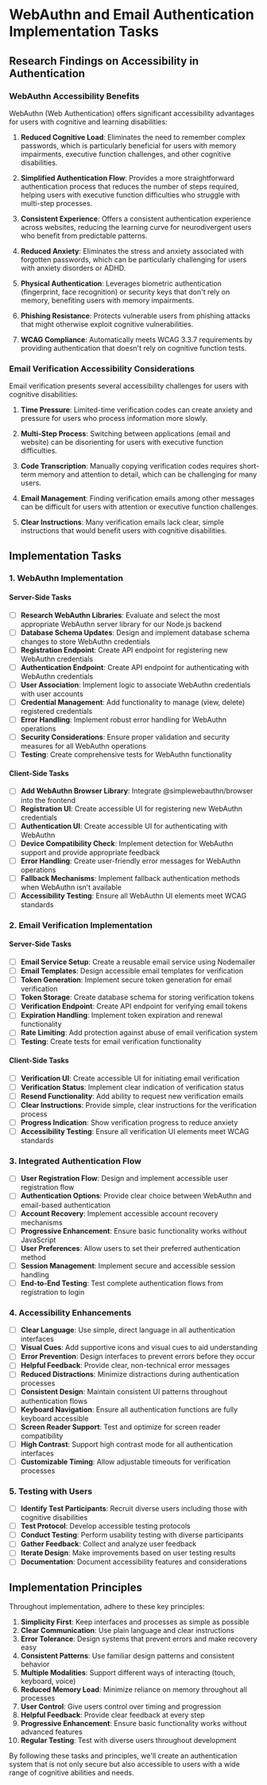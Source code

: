 # WebAuthn and Email Authentication Implementation Tasks

## Research Findings on Accessibility in Authentication

### WebAuthn Accessibility Benefits

WebAuthn (Web Authentication) offers significant accessibility advantages for users with cognitive and learning disabilities:

1. **Reduced Cognitive Load**: Eliminates the need to remember complex passwords, which is particularly beneficial for users with memory impairments, executive function challenges, and other cognitive disabilities.

2. **Simplified Authentication Flow**: Provides a more straightforward authentication process that reduces the number of steps required, helping users with executive function difficulties who struggle with multi-step processes.

3. **Consistent Experience**: Offers a consistent authentication experience across websites, reducing the learning curve for neurodivergent users who benefit from predictable patterns.

4. **Reduced Anxiety**: Eliminates the stress and anxiety associated with forgotten passwords, which can be particularly challenging for users with anxiety disorders or ADHD.

5. **Physical Authentication**: Leverages biometric authentication (fingerprint, face recognition) or security keys that don't rely on memory, benefiting users with memory impairments.

6. **Phishing Resistance**: Protects vulnerable users from phishing attacks that might otherwise exploit cognitive vulnerabilities.

7. **WCAG Compliance**: Automatically meets WCAG 3.3.7 requirements by providing authentication that doesn't rely on cognitive function tests.

### Email Verification Accessibility Considerations

Email verification presents several accessibility challenges for users with cognitive disabilities:

1. **Time Pressure**: Limited-time verification codes can create anxiety and pressure for users who process information more slowly.

2. **Multi-Step Process**: Switching between applications (email and website) can be disorienting for users with executive function difficulties.

3. **Code Transcription**: Manually copying verification codes requires short-term memory and attention to detail, which can be challenging for many users.

4. **Email Management**: Finding verification emails among other messages can be difficult for users with attention or executive function challenges.

5. **Clear Instructions**: Many verification emails lack clear, simple instructions that would benefit users with cognitive disabilities.

## Implementation Tasks

### 1. WebAuthn Implementation

#### Server-Side Tasks

- [ ] **Research WebAuthn Libraries**: Evaluate and select the most appropriate WebAuthn server library for our Node.js backend
- [ ] **Database Schema Updates**: Design and implement database schema changes to store WebAuthn credentials
- [ ] **Registration Endpoint**: Create API endpoint for registering new WebAuthn credentials
- [ ] **Authentication Endpoint**: Create API endpoint for authenticating with WebAuthn credentials
- [ ] **User Association**: Implement logic to associate WebAuthn credentials with user accounts
- [ ] **Credential Management**: Add functionality to manage (view, delete) registered credentials
- [ ] **Error Handling**: Implement robust error handling for WebAuthn operations
- [ ] **Security Considerations**: Ensure proper validation and security measures for all WebAuthn operations
- [ ] **Testing**: Create comprehensive tests for WebAuthn functionality

#### Client-Side Tasks

- [ ] **Add WebAuthn Browser Library**: Integrate @simplewebauthn/browser into the frontend
- [ ] **Registration UI**: Create accessible UI for registering new WebAuthn credentials
- [ ] **Authentication UI**: Create accessible UI for authenticating with WebAuthn
- [ ] **Device Compatibility Check**: Implement detection for WebAuthn support and provide appropriate feedback
- [ ] **Error Handling**: Create user-friendly error messages for WebAuthn operations
- [ ] **Fallback Mechanisms**: Implement fallback authentication methods when WebAuthn isn't available
- [ ] **Accessibility Testing**: Ensure all WebAuthn UI elements meet WCAG standards

### 2. Email Verification Implementation

#### Server-Side Tasks

- [ ] **Email Service Setup**: Create a reusable email service using Nodemailer
- [ ] **Email Templates**: Design accessible email templates for verification
- [ ] **Token Generation**: Implement secure token generation for email verification
- [ ] **Token Storage**: Create database schema for storing verification tokens
- [ ] **Verification Endpoint**: Create API endpoint for verifying email tokens
- [ ] **Expiration Handling**: Implement token expiration and renewal functionality
- [ ] **Rate Limiting**: Add protection against abuse of email verification system
- [ ] **Testing**: Create tests for email verification functionality

#### Client-Side Tasks

- [ ] **Verification UI**: Create accessible UI for initiating email verification
- [ ] **Verification Status**: Implement clear indication of verification status
- [ ] **Resend Functionality**: Add ability to request new verification emails
- [ ] **Clear Instructions**: Provide simple, clear instructions for the verification process
- [ ] **Progress Indication**: Show verification progress to reduce anxiety
- [ ] **Accessibility Testing**: Ensure all verification UI elements meet WCAG standards

### 3. Integrated Authentication Flow

- [ ] **User Registration Flow**: Design and implement accessible user registration flow
- [ ] **Authentication Options**: Provide clear choice between WebAuthn and email-based authentication
- [ ] **Account Recovery**: Implement accessible account recovery mechanisms
- [ ] **Progressive Enhancement**: Ensure basic functionality works without JavaScript
- [ ] **User Preferences**: Allow users to set their preferred authentication method
- [ ] **Session Management**: Implement secure and accessible session handling
- [ ] **End-to-End Testing**: Test complete authentication flows from registration to login

### 4. Accessibility Enhancements

- [ ] **Clear Language**: Use simple, direct language in all authentication interfaces
- [ ] **Visual Cues**: Add supportive icons and visual cues to aid understanding
- [ ] **Error Prevention**: Design interfaces to prevent errors before they occur
- [ ] **Helpful Feedback**: Provide clear, non-technical error messages
- [ ] **Reduced Distractions**: Minimize distractions during authentication processes
- [ ] **Consistent Design**: Maintain consistent UI patterns throughout authentication flows
- [ ] **Keyboard Navigation**: Ensure all authentication functions are fully keyboard accessible
- [ ] **Screen Reader Support**: Test and optimize for screen reader compatibility
- [ ] **High Contrast**: Support high contrast mode for all authentication interfaces
- [ ] **Customizable Timing**: Allow adjustable timeouts for verification processes

### 5. Testing with Users

- [ ] **Identify Test Participants**: Recruit diverse users including those with cognitive disabilities
- [ ] **Test Protocol**: Develop accessible testing protocols
- [ ] **Conduct Testing**: Perform usability testing with diverse participants
- [ ] **Gather Feedback**: Collect and analyze user feedback
- [ ] **Iterate Design**: Make improvements based on user testing results
- [ ] **Documentation**: Document accessibility features and considerations

## Implementation Principles

Throughout implementation, adhere to these key principles:

1. **Simplicity First**: Keep interfaces and processes as simple as possible
2. **Clear Communication**: Use plain language and clear instructions
3. **Error Tolerance**: Design systems that prevent errors and make recovery easy
4. **Consistent Patterns**: Use familiar design patterns and consistent behavior
5. **Multiple Modalities**: Support different ways of interacting (touch, keyboard, voice)
6. **Reduced Memory Load**: Minimize reliance on memory throughout all processes
7. **User Control**: Give users control over timing and progression
8. **Helpful Feedback**: Provide clear feedback at every step
9. **Progressive Enhancement**: Ensure basic functionality works without advanced features
10. **Regular Testing**: Test with diverse users throughout development

By following these tasks and principles, we'll create an authentication system that is not only secure but also accessible to users with a wide range of cognitive abilities and needs.
